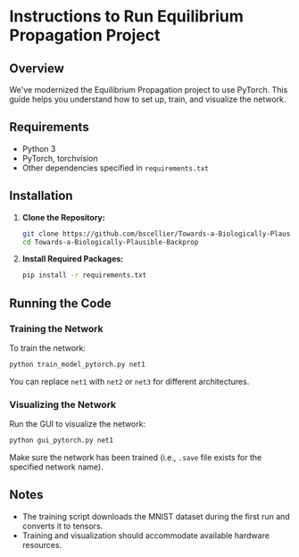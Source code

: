 # Instructions to Run Equilibrium Propagation Project

## Overview

We've modernized the Equilibrium Propagation project to use PyTorch. This guide helps you understand how to set up, train, and visualize the network.

## Requirements

- Python 3
- PyTorch, torchvision
- Other dependencies specified in `requirements.txt`

## Installation

1. **Clone the Repository:**
   ```bash
   git clone https://github.com/bscellier/Towards-a-Biologically-Plausible-Backprop
   cd Towards-a-Biologically-Plausible-Backprop
   ```

2. **Install Required Packages:**
   ```bash
   pip install -r requirements.txt
   ```

## Running the Code

### Training the Network

To train the network:

```bash
python train_model_pytorch.py net1
```

You can replace `net1` with `net2` or `net3` for different architectures.

### Visualizing the Network

Run the GUI to visualize the network:

```bash
python gui_pytorch.py net1
```

Make sure the network has been trained (i.e., `.save` file exists for the specified network name).

## Notes

- The training script downloads the MNIST dataset during the first run and converts it to tensors.
- Training and visualization should accommodate available hardware resources.

